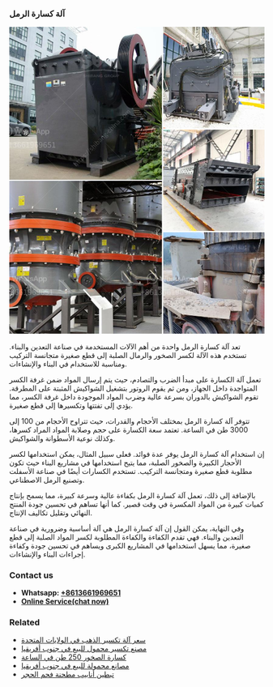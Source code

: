 <h3>آلة كسارة الرمل</h3><img src='1701746388.jpg' alt=''><p>تعد آلة كسارة الرمل واحدة من أهم الآلات المستخدمة في صناعة التعدين والبناء. تستخدم هذه الآلة لكسر الصخور والرمال الصلبة إلى قطع صغيرة متجانسة التركيب ومناسبة للاستخدام في البناء والإنشاءات.</p><p>تعمل آلة الكسارة على مبدأ الضرب والتصادم، حيث يتم إرسال المواد ضمن غرفة الكسر المتواجدة داخل الجهاز، ومن ثم يقوم الروتور بتشغيل الشواكيش المثبتة على المطرقة. تقوم الشواكيش بالدوران بسرعة عالية وضرب المواد الموجودة داخل غرفة الكسر، مما يؤدي إلى تفتتها وتكسيرها إلى قطع صغيرة.</p><p>تتوفر آلة كسارة الرمل بمختلف الأحجام والقدرات، حيث تتراوح الأحجام من 100 إلى 3000 طن في الساعة. تعتمد سعة الكسارة على حجم وصلابة المواد المراد كسرها، وكذلك نوعية الأسطوانة والشواكيش.</p><p>إن استخدام آلة كسارة الرمل يوفر عدة فوائد. فعلى سبيل المثال، يمكن استخدامها لكسر الأحجار الكبيرة والصخور الصلبة، مما يتيح استخدامها في مشاريع البناء حيث تكون مطلوبة قطع صغيرة ومتجانسة التركيب. تستخدم الكسارات أيضًا في صناعة الأسفلت وتصنيع الرمل الاصطناعي.</p><p>بالإضافة إلى ذلك، تعمل آلة كسارة الرمل بكفاءة عالية وسرعة كبيرة، مما يسمح بإنتاج كميات كبيرة من المواد المكسرة في وقت قصير. كما أنها تساهم في تحسين جودة المنتج النهائي وتقليل تكاليف الإنتاج.</p><p>وفي النهاية، يمكن القول إن آلة كسارة الرمل هي آلة أساسية وضرورية في صناعة التعدين والبناء. فهي تقدم الكفاءة والكفاءة المطلوبة لكسر المواد الصلبة إلى قطع صغيرة، مما يسهل استخدامها في المشاريع الكبرى ويساهم في تحسين جودة وكفاءة إجراءات البناء والإنشاءات.</p><h3>Contact us</h3><ul><li><strong>Whatsapp:&nbsp;<a href="https://wa.me/8613661969651">+8613661969651</a></strong></li><li><a href="https://swt.shibang-china.com/?git&amp;zhl&amp;آلة كسارة الرمل"><strong>Online Service(chat now)</strong></a></li></ul><h3>Related</h3><ul><li><a href='سعر آلة تكسير الذهب في الولايات المتحدة.md'>سعر آلة تكسير الذهب في الولايات المتحدة</a></li><li><a href='مصنع تكسير محمول للبيع في جنوب أفريقيا.md'>مصنع تكسير محمول للبيع في جنوب أفريقيا</a></li><li><a href='كسارة الصخور 250 طن في الساعة.md'>كسارة الصخور 250 طن في الساعة</a></li><li><a href='مصانع محمولة للبيع في جنوب أفريقيا.md'>مصانع محمولة للبيع في جنوب أفريقيا</a></li><li><a href='تبطين أنابيب مطحنة فحم الحجر.md'>تبطين أنابيب مطحنة فحم الحجر</a></li></ul>